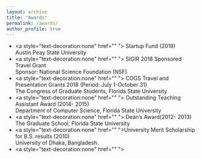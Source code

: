 ```yaml
---
layout: archive
title: "Awards"
permalink: /awards/
author_profile: true
---
```


* <a style="text-decoration:none" href="" "> Startup Fund</a> (2019) <br>Austin Peay State University
* <a style="text-decoration:none" href="" "> SIGIR 2018 Sponsored Travel Grant</a> <br>Sponsor: National Science Foundation (NSF)
* <a style="text-decoration:none" href="" "> COGS Travel and Presentation Grants 2018 (Period: July 1-October 31)</a> <br>The Congress of Graduate Students, Florida State University
* <a style="text-decoration:none" href="" "> </a> Outstanding Teaching Assistant Award (2014- 2015)<br>Department of Computer Science, Florida State University
* <a style="text-decoration:none" href="" "> Dean’s Award</a>(2012- 2013)<br>The Graduate School, Florida State University 
* <a style="text-decoration:none" href="" ">University Merit Scholarship </a>for B.S. results (2010) <br>University of Dhaka, Bangladesh.
* <a style="text-decoration:none" href="" "> </a> <br>
 
